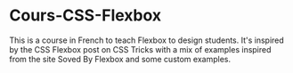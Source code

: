 # Cours-CSS-Flexbox

This is a course in French to teach Flexbox to design students.
It's inspired by the CSS Flexbox post on CSS Tricks 
with a mix of examples inspired from the site Soved By Flexbox 
and some custom examples.
